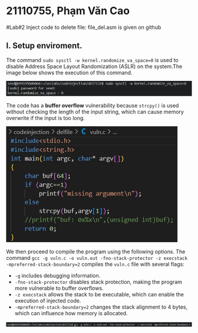 # 21110755, Phạm Văn Cao

#Lab#2 Inject code to delete file: file_del.asm is given on github 

## I. Setup enviroment.
The command `sudo sysctl -w kernel.randomize_va_space=0` is used to disable Address Space Layout Randomization (ASLR) on the system.The image below shows the execution of this command.

![alt text](imgs/1.png)

The code has a **buffer overflow** vulnerability because `strcpy()` is used without checking the length of the input string, which can cause memory overwrite if the input is too long.

![alt text](imgs/2.png)

We then proceed to compile the program using the following options.
The command `gcc -g vuln.c -o vuln.out -fno-stack-protector -z execstack -mpreferred-stack-boundary=2` compiles the `vuln.c` file with several flags:
- `-g` includes debugging information.
- `-fno-stack-protector` disables stack protection, making the program more vulnerable to buffer overflows.
- `-z execstack` allows the stack to be executable, which can enable the execution of injected code.
- `-mpreferred-stack-boundary=2` changes the stack alignment to 4 bytes, which can influence how memory is allocated.

![alt text](imgs/3.png)